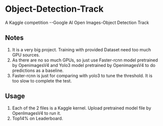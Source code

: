 # Object-Detection-Track
A Kaggle competition --Google AI Open Images-Object Detection Track
## Notes
1. It is a very big project. Training with provided Dataset need too much GPU sources. 
2. As there are no so much GPUs, so just use Faster-rcnn model pretrained  by OpenimagesV4 and Yolo3 model pretrained by OpenimagesV4 to do  predictions as a baseline.
3. Faster-rcnn is just for comparing with yolo3 to tune the threshold. It is too slow to complete the test. 
## Usage
1. Each of the 2 files is a Kaggle kernel. Upload pretrained model file by OpenImagesV4 to run it.
2. Top14% on Leaderboard.
